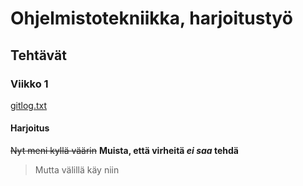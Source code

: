 # Ohjelmistotekniikka, harjoitustyö
## Tehtävät
### Viikko 1
[gitlog.txt](https://github.com/ellenra/ot-harjoitustyo/blob/master/laskarit/viikko1/gitlog.txt)




#### Harjoitus

~~Nyt meni kyllä väärin~~
**Muista, että virheitä _ei saa_ tehdä**
> Mutta välillä käy niin

